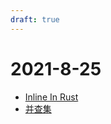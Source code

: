 ```yaml
---
draft: true
---
```


# 2021-8-25

- [Inline In Rust](https://matklad.github.io/2021/07/09/inline-in-rust.html)
- [并查集](https://zhuanlan.zhihu.com/p/93647900)

